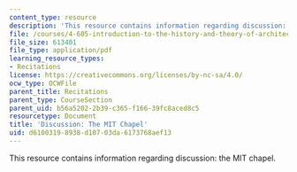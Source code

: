 ```yaml
---
content_type: resource
description: 'This resource contains information regarding discussion: the MIT chapel.'
file: /courses/4-605-introduction-to-the-history-and-theory-of-architecture-spring-2012/d61003198938d10703da6173768aef13_MIT4_605S12_rec02.pdf
file_size: 613401
file_type: application/pdf
learning_resource_types:
- Recitations
license: https://creativecommons.org/licenses/by-nc-sa/4.0/
ocw_type: OCWFile
parent_title: Recitations
parent_type: CourseSection
parent_uid: b56a5202-2b39-c365-f166-39fc8aced8c5
resourcetype: Document
title: 'Discussion: The MIT Chapel'
uid: d6100319-8938-d107-03da-6173768aef13
---
```

This resource contains information regarding discussion: the MIT chapel.